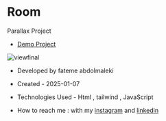 # Room
Parallax Project

- [Demo Project](https://room-zeta.vercel.app/)

 ![viewfinal](https://github.com/user-attachments/assets/37b17444-960f-42cf-97b6-a47a41189353)

- Developed by fateme abdolmaleki

- Created - 2025-01-07

- Technologies Used - Html , tailwind , JavaScript

- How to reach me : with my [instagram](https://www.instagram.com/fatemeabdolmaleki_) and [linkedin](https://www.linkedin.com/in/fateme-abdolmaleki/)
